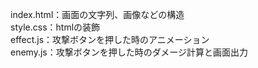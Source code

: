 index.html：画面の文字列、画像などの構造<br>
style.css：htmlの装飾<br>
effect.js：攻撃ボタンを押した時のアニメーション<br>
enemy.js：攻撃ボタンを押した時のダメージ計算と画面出力<br>
